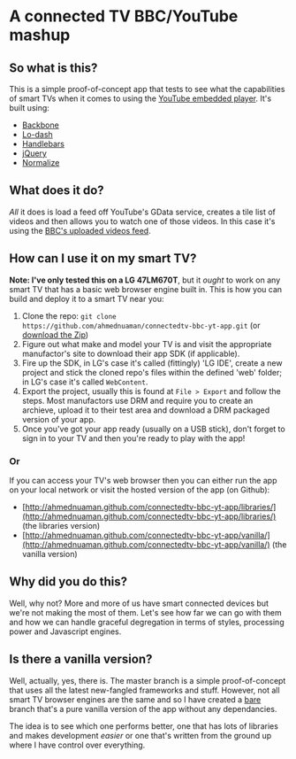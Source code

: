 # A connected TV BBC/YouTube mashup
## So what is this?
This is a simple proof-of-concept app that tests to see what the capabilities of smart TVs when it comes to using the [YouTube embedded player](https://developers.google.com/youtube/player_parameters). It's built using:

- [Backbone](http://backbonejs.org/)
- [Lo-dash](http://lodash.com/)
- [Handlebars](http://handlebarsjs.com/)
- [jQuery](http://jquery.com/)
- [Normalize](http://necolas.github.com/normalize.css/)

## What does it do?
_All_ it does is load a feed off YouTube's GData service, creates a tile list of videos and then allows you to watch one of those videos. In this case it's using the [BBC's uploaded videos feed](http://www.youtube.com/user/BBC/videos?view=0).
## How can I use it on my smart TV?
**Note: I've only tested this on a LG 47LM670T**, but it _ought_ to work on any smart TV that has a basic web browser engine built in. This is how you can build and deploy it to a smart TV near you:

1. Clone the repo: `git clone https://github.com/ahmednuaman/connectedtv-bbc-yt-app.git` (or [download the Zip](https://github.com/ahmednuaman/connectedtv-bbc-yt-app/archive/master.zip))
2. Figure out what make and model your TV is and visit the appropriate manufactor's site to download their app SDK (if applicable).
3. Fire up the SDK, in LG's case it's called (fittingly) 'LG IDE', create a new project and stick the cloned repo's files within the defined 'web' folder; in LG's case it's called `WebContent`.
4. Export the project, usually this is found at `File > Export` and follow the steps. Most manufactors use DRM and require you to create an archieve, upload it to their test area and download a DRM packaged version of your app.
5. Once you've got your app ready (usually on a USB stick), don't forget to sign in to your TV and then you're ready to play with the app!

### Or
If you can access your TV's web browser then you can either run the app on your local network or visit the hosted version of the app (on Github): 

- [http://ahmednuaman.github.com/connectedtv-bbc-yt-app/libraries/](http://ahmednuaman.github.com/connectedtv-bbc-yt-app/libraries/) (the libraries version)
- [http://ahmednuaman.github.com/connectedtv-bbc-yt-app/vanilla/](http://ahmednuaman.github.com/connectedtv-bbc-yt-app/vanilla/) (the vanilla version)

## Why did you do this?
Well, why not? More and more of us have smart connected devices but we're not making the most of them. Let's see how far we can go with them and how we can handle graceful degregation in terms of styles, processing power and Javascript engines.

## Is there a vanilla version?
Well, actually, yes, there is. The master  branch is a simple proof-of-concept that uses all the latest new-fangled frameworks and stuff. However, not all smart TV browser engines are the same and so I have created a [bare](https://github.com/ahmednuaman/connectedtv-bbc-yt-app/branches) branch that's a pure vanilla version of the app without any dependancies. 

The idea is to see which one performs better, one that has lots of libraries and makes development _easier_ or one that's written from the ground up where I have control over everything.
